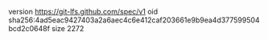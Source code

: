 version https://git-lfs.github.com/spec/v1
oid sha256:4ad5eac9427403a2a6aec4c6e412caf203661e9b9ea4d377599504bcd2c0648f
size 2272
